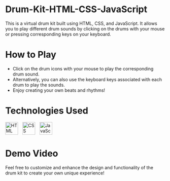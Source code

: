 # Drum-Kit-HTML-CSS-JavaScript

This is a virtual drum kit built using HTML, CSS, and JavaScript. It allows you to play different drum sounds by clicking on the drums with your mouse or pressing corresponding keys on your keyboard.

# How to Play
- Click on the drum icons with your mouse to play the corresponding drum sound.
- Alternatively, you can also use the keyboard keys associated with each drum to play the sounds.
- Enjoy creating your own beats and rhythms!

# Technologies Used
<p align="left">
<img  alt="HTML" width="40px" style="padding-right:10px;" src="https://cdn.jsdelivr.net/gh/devicons/devicon/icons/html5/html5-plain.svg" />
<img  alt="CSS" width="40px" style="padding-right:10px;" src="https://cdn.jsdelivr.net/gh/devicons/devicon/icons/css3/css3-plain.svg" />
<img  alt="JavaScript" width="40px" style="padding-right:10px;" src="https://cdn.jsdelivr.net/gh/devicons/devicon/icons/javascript/javascript-plain.svg" />
</p>

# Demo Video



Feel free to customize and enhance the design and functionality of the drum kit to create your own unique experience!
